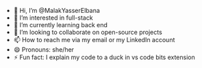 - 👋 Hi, I’m @MalakYasserElbana
- 👀 I’m interested in full-stack 
- 🌱 I’m currently learning back end
- 💞️ I’m looking to collaborate on open-source projects
- 📫 How to reach me via my email or my LinkedIn account
- 😄 Pronouns: she/her
- ⚡ Fun fact: I explain my code to a duck in vs code bits extension

<!---
MalakYasserElbana/MalakYasserElbana is a ✨ special ✨ repository because its `README.md` (this file) appears on your GitHub profile.
You can click the Preview link to take a look at your changes.
--->
